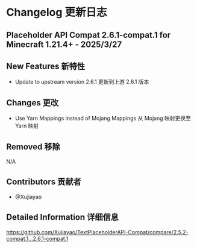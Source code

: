 # Changelog 更新日志

## Placeholder API Compat 2.6.1-compat.1 for Minecraft 1.21.4+ - 2025/3/27

## New Features 新特性

- Update to upstream version 2.6.1
  更新到上游 2.6.1 版本

## Changes 更改

- Use Yarn Mappings instead of Mojang Mappings
  从 Mojang 映射更换至 Yarn 映射

## Removed 移除

N/A

## Contributors 贡献者

- @Xujiayao

## Detailed Information 详细信息

https://github.com/Xujiayao/TextPlaceholderAPI-Compat/compare/2.5.2-compat.1...2.6.1-compat.1